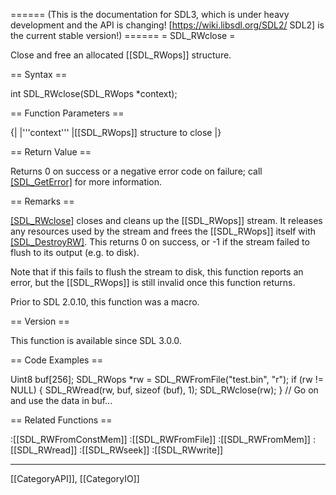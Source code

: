 ====== (This is the documentation for SDL3, which is under heavy development and the API is changing! [https://wiki.libsdl.org/SDL2/ SDL2] is the current stable version!) ======
= SDL_RWclose =

Close and free an allocated [[SDL_RWops]] structure.

== Syntax ==

<syntaxhighlight lang='c'>
int SDL_RWclose(SDL_RWops *context);
</syntaxhighlight>

== Function Parameters ==

{|
|'''context'''
|[[SDL_RWops]] structure to close
|}

== Return Value ==

Returns 0 on success or a negative error code on failure; call
[[SDL_GetError]]() for more information.

== Remarks ==

[[SDL_RWclose]]() closes and cleans up the [[SDL_RWops]] stream. It
releases any resources used by the stream and frees the [[SDL_RWops]]
itself with [[SDL_DestroyRW]](). This returns 0 on success, or -1 if the
stream failed to flush to its output (e.g. to disk).

Note that if this fails to flush the stream to disk, this function reports
an error, but the [[SDL_RWops]] is still invalid once this function
returns.

Prior to SDL 2.0.10, this function was a macro.

== Version ==

This function is available since SDL 3.0.0.

== Code Examples ==

<syntaxhighlight lang='c++'>
Uint8 buf[256];
SDL_RWops *rw = SDL_RWFromFile("test.bin", "r");
if (rw != NULL) {
    SDL_RWread(rw, buf, sizeof (buf), 1);
    SDL_RWclose(rw);
}
// Go on and use the data in buf...
</syntaxhighlight>

== Related Functions ==

:[[SDL_RWFromConstMem]]
:[[SDL_RWFromFile]]
:[[SDL_RWFromMem]]
:[[SDL_RWread]]
:[[SDL_RWseek]]
:[[SDL_RWwrite]]

----
[[CategoryAPI]], [[CategoryIO]]


